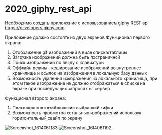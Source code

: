 # 2020_giphy_rest_api


Необходимо создать приложение с использованием giphy REST api https://developers.giphy.com

Приложение должно состоять из двух экранов
Функционал первого экрана:
1.	Отображение gif изображений в виде списка/таблицы
2.	Загрузка изображений должна быть постраничной
3.	Поиск изображений по вводу с клавиатуры
4.	Оффлайн режим - кеширование изображений во внутреннее хранилище и ссылок на изображения в локальную базу данных
5.	Возможность удаления изображения из локального хранилища, при этом такое изображение не должно отображаться в списке на экране при последующих запросах на сервер


Функционал второго экрана:
1.	Полноэкранное отображение выбранной гифки
2.	Возможность просмотра остальных изображений используя горизонтальный свайп по экрану

![Screenshot_1614061183](https://user-images.githubusercontent.com/72860128/108808879-4d822200-75b0-11eb-9aec-7cc6325897f7.png)
![Screenshot_1614061192](https://user-images.githubusercontent.com/72860128/108808890-5246d600-75b0-11eb-9984-cd99eb2185b1.png)
